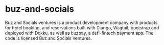 # buz-and-socials
Buz and Socials ventures is a product development company with products for hotel booking, and reservations built with Django, Wagtail, bootstrap and deployed with Dokku, as well as buzpay, a defi-fintech payment app. The code is licensed Buz and Socials Ventures.
